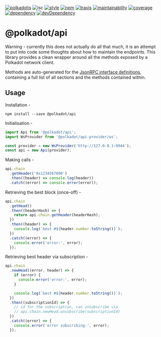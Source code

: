 [![polkadotjs](https://img.shields.io/badge/polkadot-js-orange.svg?style=flat-square)](https://polkadot.js.org)
![isc](https://img.shields.io/badge/license-ISC-lightgrey.svg?style=flat-square)
[![style](https://img.shields.io/badge/code%20style-semistandard-lightgrey.svg?style=flat-square)](https://github.com/Flet/semistandard)
[![npm](https://img.shields.io/npm/v/@polkadot/api.svg?style=flat-square)](https://www.npmjs.com/package/@polkadot/api)
[![travis](https://img.shields.io/travis/polkadot-js/api.svg?style=flat-square)](https://travis-ci.org/polkadot-js/api)
[![maintainability](https://img.shields.io/codeclimate/maintainability/polkadot-js/api.svg?style=flat-square)](https://codeclimate.com/github/polkadot-js/api/maintainability)
[![coverage](https://img.shields.io/coveralls/polkadot-js/api.svg?style=flat-square)](https://coveralls.io/github/polkadot-js/api?branch=master)
[![dependency](https://david-dm.org/polkadot-js/api.svg?style=flat-square&path=packages/api)](https://david-dm.org/polkadot-js/api?path=packages/api)
[![devDependency](https://david-dm.org/polkadot-js/api/dev-status.svg?style=flat-square&path=packages/api)](https://david-dm.org/polkadot-js/api?path=packages/api#info=devDependencies)

# @polkadot/api

Warning - currently this does not actually do all that much, it is an attempt to put into code some thoughts about how to maintain the endpoints. This library provides a clean wrapper around all the methods exposed by a Polkadot network client.

Methods are auto-generated for the [JsonRPC interface definitions](https://github.com/polkadot-js/api/packages/type-jsonrpc), containing a full list of all sections and the methods contained within.

## Usage

Installation -

```
npm install --save @polkadot/api
```

Initialisation -

```js
import Api from '@polkadot/api';
import WsProvider from '@polkadot/api-provider/ws';

const provider = new WsProvider('http://127.0.0.1:9944');
const api = new Api(provider);
```

Making calls -

```js
api.chain
  .getHeader('0x1234567890')
  .then((header) => console.log(header))
  .catch((error) => console.error(error));
```

Retrieving the best block (once-off) -

```js
api.chain
  .getHead()
  .then((headerHash) => {
    return api.chain.getHeader(headerHash);
  })
  .then((header) => {
    console.log(`best #${header.number.toString()}`);
  })
  .catch((error) => {
    console.error('error:', error);
  });
```

Retrieving best header via subscription -

```js
api.chain
  .newHead((error, header) => {
    if (error) {
      console.error('error:', error);
    }

    console.log(`best #${header.number.toString()}`);
  })
  .then((subscriptionId) => {
    // id for the subscription, can unsubscribe via
    // api.chain.newHead.unsubscribe(subscriptionId)
  })
  .catch((error) => {
    console.error('error subscribing:', error);
  });
```
